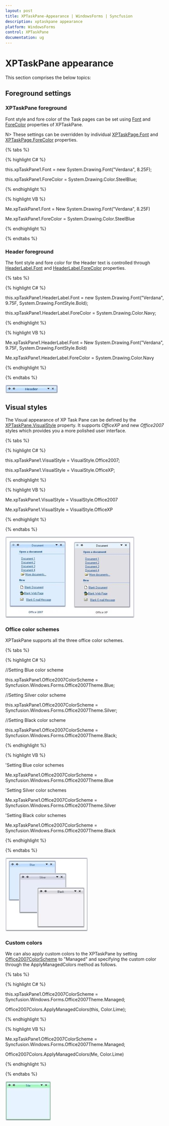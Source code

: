 ```yaml
---
layout: post
title: XPTaskPane-Appearance | WindowsForms | Syncfusion
description: xptaskpane appearance
platform: WindowsForms
control: XPTaskPane
documentation: ug
---
```


# XPTaskPane appearance

This section comprises the below topics:

## Foreground settings

### XPTaskPane foreground

Font style and fore color of the Task pages can be set using [Font](https://docs.microsoft.com/en-us/dotnet/api/system.windows.forms.control.font?redirectedfrom=MSDN&view=netframework-4.7.2#System_Windows_Forms_Control_Font) and [ForeColor](https://docs.microsoft.com/en-us/dotnet/api/system.windows.forms.control.forecolor?redirectedfrom=MSDN&view=netframework-4.7.2#System_Windows_Forms_Control_ForeColor) properties of XPTaskPane.

N> These settings can be overridden by individual [XPTaskPage.Font](https://docs.microsoft.com/en-us/dotnet/api/system.windows.forms.control.font?redirectedfrom=MSDN&view=netframework-4.7.2#System_Windows_Forms_Control_Font) and [XPTaskPage.ForeColor](https://docs.microsoft.com/en-us/dotnet/api/system.windows.forms.control.forecolor?redirectedfrom=MSDN&view=netframework-4.7.2#System_Windows_Forms_Control_ForeColor) properties.

{% tabs %}

{% highlight C# %}


this.xpTaskPane1.Font = new System.Drawing.Font("Verdana", 8.25F);

this.xpTaskPane1.ForeColor = System.Drawing.Color.SteelBlue;

{% endhighlight %}

{% highlight VB %}



Me.xpTaskPane1.Font = New System.Drawing.Font("Verdana", 8.25F)

Me.xpTaskPane1.ForeColor = System.Drawing.Color.SteelBlue

{% endhighlight %}

{% endtabs %}

### Header foreground

The font style and fore color for the Header text is controlled through [HeaderLabel.Font](https://docs.microsoft.com/en-us/dotnet/api/system.windows.forms.control.font?redirectedfrom=MSDN&view=netframework-4.7.2#System_Windows_Forms_Control_Font) and [HeaderLabel.ForeColor](https://docs.microsoft.com/en-us/dotnet/api/system.windows.forms.control.forecolor?redirectedfrom=MSDN&view=netframework-4.7.2#System_Windows_Forms_Control_ForeColor) properties.

{% tabs %}

{% highlight C# %}


this.xpTaskPane1.HeaderLabel.Font = new System.Drawing.Font("Verdana", 9.75F, System.Drawing.FontStyle.Bold);

this.xpTaskPane1.HeaderLabel.ForeColor = System.Drawing.Color.Navy;

{% endhighlight %}

{% highlight VB %}



Me.xpTaskPane1.HeaderLabel.Font = New System.Drawing.Font("Verdana", 9.75F, System.Drawing.FontStyle.Bold)

Me.xpTaskPane1.HeaderLabel.ForeColor = System.Drawing.Color.Navy

{% endhighlight %}

{% endtabs %}

![XPTaskPane foreground customization](XPTaskPane-Appearance_images/XPTaskPane-Appearance_img2.jpeg)



## Visual styles

The Visual appearance of XP Task Pane can be defined by the [XPTaskPane.VisualStyle](https://help.syncfusion.com/cr/windowsforms/Syncfusion.Windows.Forms.Tools.XPTaskPane.html#Syncfusion_Windows_Forms_Tools_XPTaskPane_VisualStyle) property. It supports _OfficeXP_ and new _Office2007_ styles which provides you a more polished user interface.

{% tabs %}

{% highlight C# %}


this.xpTaskPane1.VisualStyle = VisualStyle.Office2007;

this.xpTaskPane1.VisualStyle = VisualStyle.OfficeXP;

{% endhighlight %}

{% highlight VB %}



Me.xpTaskPane1.VisualStyle = VisualStyle.Office2007

Me.xpTaskPane1.VisualStyle = VisualStyle.OfficeXP

{% endhighlight %}

{% endtabs %}

![Appearance customization](XPTaskPane-Appearance_images/XPTaskPane-Appearance_img3.jpeg)



### Office color schemes

XPTaskPane supports all the three office color schemes.

{% tabs %}

{% highlight C# %}



//Setting Blue color scheme

this.xpTaskPane1.Office2007ColorScheme = Syncfusion.Windows.Forms.Office2007Theme.Blue;

//Setting Silver color scheme

this.xpTaskPane1.Office2007ColorScheme = Syncfusion.Windows.Forms.Office2007Theme.Silver;

//Setting Black color scheme

this.xpTaskPane1.Office2007ColorScheme = Syncfusion.Windows.Forms.Office2007Theme.Black;

{% endhighlight %}

{% highlight VB %}



'Setting Blue color schemes

Me.xpTaskPane1.Office2007ColorScheme = Syncfusion.Windows.Forms.Office2007Theme.Blue

'Setting Silver color schemes

Me.xpTaskPane1.Office2007ColorScheme = Syncfusion.Windows.Forms.Office2007Theme.Silver

'Setting Black color schemes

Me.xpTaskPane1.Office2007ColorScheme = Syncfusion.Windows.Forms.Office2007Theme.Black

{% endhighlight %}

{% endtabs %}

![Office2007 color scheme support](XPTaskPane-Appearance_images/XPTaskPane-Appearance_img4.jpeg)



### Custom colors

We can also apply custom colors to the XPTaskPane by setting [Office2007ColorScheme](https://help.syncfusion.com/cr/windowsforms/Syncfusion.Windows.Forms.Tools.XPTaskPane.html#Syncfusion_Windows_Forms_Tools_XPTaskPane_Office2007ColorScheme) to "Managed" and specifying the custom color through the ApplyManagedColors method as follows.

{% tabs %}

{% highlight C# %}



this.xpTaskPane1.Office2007ColorScheme = Syncfusion.Windows.Forms.Office2007Theme.Managed;

Office2007Colors.ApplyManagedColors(this, Color.Lime);

{% endhighlight %}

{% highlight VB %}



Me.xpTaskPane1.Office2007ColorScheme = Syncfusion.Windows.Forms.Office2007Theme.Managed;

Office2007Colors.ApplyManagedColors(Me, Color.Lime)

{% endhighlight %}

{% endtabs %}

![Custom appearance](XPTaskPane-Appearance_images/XPTaskPane-Appearance_img5.jpeg)



